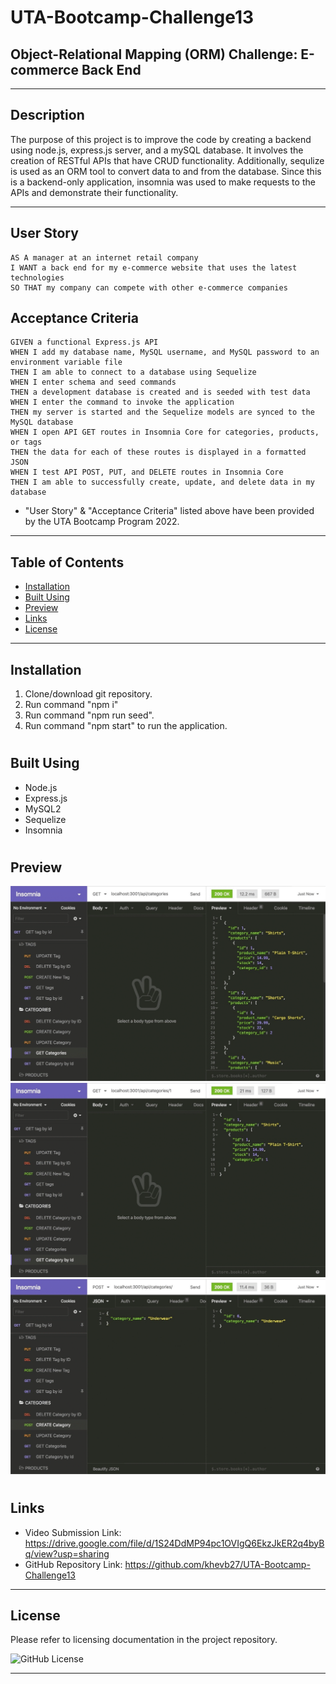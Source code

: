 # UTA-Bootcamp-Challenge13
## Object-Relational Mapping (ORM) Challenge: E-commerce Back End
----------------------------------------------------------------------
## Description

The purpose of this project is to improve the code by creating a backend using node.js, express.js server, and a mySQL database. It involves the creation of RESTful APIs that have CRUD functionality. Additionally, sequlize is used as an ORM tool to convert data to and from the database. Since this is a backend-only application, insomnia was used to make requests to the APIs and demonstrate their functionality.

----------------------------------------------------------------------

## User Story

```
AS A manager at an internet retail company
I WANT a back end for my e-commerce website that uses the latest technologies
SO THAT my company can compete with other e-commerce companies
```

## Acceptance Criteria

```
GIVEN a functional Express.js API
WHEN I add my database name, MySQL username, and MySQL password to an environment variable file
THEN I am able to connect to a database using Sequelize
WHEN I enter schema and seed commands
THEN a development database is created and is seeded with test data
WHEN I enter the command to invoke the application
THEN my server is started and the Sequelize models are synced to the MySQL database
WHEN I open API GET routes in Insomnia Core for categories, products, or tags
THEN the data for each of these routes is displayed in a formatted JSON
WHEN I test API POST, PUT, and DELETE routes in Insomnia Core
THEN I am able to successfully create, update, and delete data in my database
```
* "User Story" & "Acceptance Criteria" listed above have been provided by the UTA Bootcamp Program 2022.
----------------------------------------------------------------------

## Table of Contents

- [Installation](#installation)
- [Built Using](#built-using)
- [Preview](#preview)
- [Links](#links)
- [License](#license)

----------------------------------------------------------------------

## Installation

1. Clone/download git repository.
2. Run command "npm i"
3. Run command "npm run seed".
3. Run command "npm start" to run the application.

#

## Built Using

- Node.js
- Express.js
- MySQL2
- Sequelize
- Insomnia

#

## Preview

<img src= "assets/images/C13 Demo 1.gif"/>
<img src= "assets/images/C13 Demo 2.gif"/>
<img src= "assets/images/C13 Demo 3.gif"/>

#

## Links

- Video Submission Link: https://drive.google.com/file/d/1S24DdMP94pc1OVIgQ6EkzJkER2q4byBq/view?usp=sharing 
- GitHub Repository Link: https://github.com/khevb27/UTA-Bootcamp-Challenge13

----------------------------------------------------------------------
## License

Please refer to licensing documentation in the project repository.

<img src="https://img.shields.io/badge/license-MIT License-blue.svg" alt="GitHub License">

----------------------------------------------------------------------